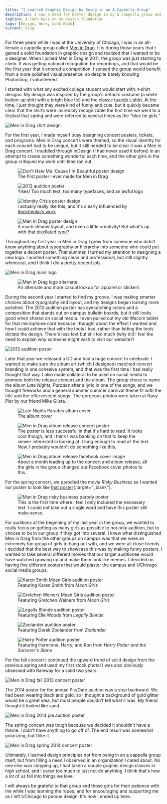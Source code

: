 ```yaml
---
title: "I Learned Graphic Design by Being in an A Cappella Group"
description: I saw a need for better design in my a cappella group and stepped up. Here, I take a look at all the work I did for the group and how it taught me design basics
tagline: A look back on my design foundation
tags: [Design, Work, Look Back]
current: blog
---
```


For three years while I was at the University of Chicago, I was in an all-female a cappella group called <a href="http://menindrag.org/" target="_blank">Men in Drag</a>. It is during those years that I gained a solid foundation in graphic design and realized that I wanted to be a designer. When I joined Men in Drag in 2011, the group was just starting to climb. It was getting national recognition for recordings, and that would be the first year that it entered a competition. I sensed the group would benefit from a more polished visual presence, so despite barely knowing Photoshop, I volunteered. 


I started with what any excited college student would start with: t-shirt designs. My design was inspired by the group's defacto costume (a white button-up shirt with a bright blue tie) and the classic <a href="http://www.theshirtlist.com/wp-content/uploads/2014/03/tuxedo-tshirt-front.jpg" target="_blank">tuxedo t-shirt</a>. At the time, I just thought they were kind of funny and cute, but it quickly became clear that the shirts were incredibly recognizable the first time we went to a festival that spring and were referred to several times as the "blue tie girls."

<img src="/img/mid/shirts.jpg" alt="Men in Drag shirt design">

For the first year, I made myself busy designing concert posters, tickets, and programs. Men in Drag concerts were themed, so the visual identity for each concert had to be unique, but it still needed to be clear it was a Men in Drag concert. I muddled through InDesign (I had never used it before) in an attempt to create something wonderful each time, and the other girls in the group critiqued my work until time ran out.

<figure>
	<img src="/img/mid/beautiful.jpg" alt="Don't Hate Me 'Cause I'm Beautiful poster design">
	<figcaption>The first poster I ever made for Men in Drag</figcaption>
</figure>

<figure>
	<img src="/img/mid/auditions-2012.jpg" alt="2012 audition poster">
	<figcaption>Yikes! Too much text, too many typefaces, and an awful logo</figcaption>
</figure>

<figure>
	<img src="/img/mid/identity-crisis.jpg" alt="Identity Crisis poster design">
	<figcaption>I actually really like this, and it's clearly influenced by <a href="http://metropolis.co.jp/arts/files/2010/05/842-AE-art.jpg" target="_blank">Rodchenko's work</a></figcaption>
</figure>

<figure>
	<img src="/img/mid/pie.jpg" alt="Men in Drag poster design">
	<figcaption>A much cleaner layout, and even a little creativity! But what's up with that pixellated type?</figcaption>
</figure>

Throughout my first year in Men in Drag I grew from someone who didn't know anything about typography or hierarchy into someone who could put together a decent poster. That summer, I turned my attention to designing a new logo. I wanted something clean and professional, but still slightly whimsical, and I think I did a pretty decent job. 

<img src="/img/mid/identity-main.png" alt="Men in Drag main logo">

<figure>
	<img src="/img/mid/identity-slogan.png" alt="Men in Drag logo alternate">
	<figcaption>An alternate and more casual lockup for apparel or stickers</figcaption>
</figure>

During the second year I started to find my groove. I was making smarter choices about typography and layout, and my designs began looking more polished. The 2012 audition poster has eyecatching colors and a composition that stands out on campus bulletin boards, but it still looks good when shared on social media. I even pulled out my old Wacom tablet for that microphone cord because I thought about the effect I wanted and how I could achieve that with the tools I had, rather than letting the tools dictate the design. There's less text but still too much (why did I feel the need to explain why someone might wish to visit our website?)

<img src="/img/mid/auditions-2013.jpg" alt="2012 audition poster">


Later that year we released a CD and had a huge concert to celebrate. I wanted to make sure the album art (which I designed) matched concert branding in one cohesive system, and that was the first time I had really thought that way. I also made collateral to be used on social media to promote both the release concert and the album. The group chose to name the album *Late Nights, Parades* after a lyric in one of the songs, and we thought fireworks and a general summer summer carnival theme fit with the title and the effervescent songs. The gorgeous photos were taken at Navy Pier by our friend Mike Glista.

<figure>
	<img src="/img/mid/album-cover.jpg" alt="Late Nights Parades album cover">
	<figcaption>The album cover</figcaption>
</figure>

<!--<a href="#" class="button">See the rest of the album art</a>-->

<figure>
	<img src="/img/mid/album-poster.jpg" alt="Men in Drag album release concert poster">
	<figcaption>The poster is less successful in that it's hard to read. It looks cool though, and I think I was banking on that to keep the viewer interested in looking at it long enough to read all the text. Now, I probably wouldn't do something like this.</figcaption>
</figure>

<figure>
	<img src="/img/mid/lnp-fb-cover.jpg" alt="Men in Drag album release facebook cover image">
	<figcaption>About a month leading up to the concert and album release, all the girls in the group changed our Facebook cover photos to this.</figcaption>
</figure>

For the spring concert, we parodied the movie *Risky Business* so I wanted our poster to look like [that poster](http://t2.gstatic.com/images?q=tbn:ANd9GcQK-QpHJiMSSeqedvil3plBXOpNx-7lkgBGESc6j5RBtIJxoxqy){:target="_blank"}.

<figure>
	<img src="/img/mid/risky.jpg" alt="Men in Drag risky business parody poster">
	<figcaption>This is the first time where I feel I only included the necessary text. I could not take out a single word and have this poster still make sense.</figcaption>
</figure>

For auditions at the beginning of my last year in the group, we wanted to really focus on getting as many girls as possible to not only audition, but to choose to be in our group if they got into several. I knew what distinguished Men in Drag from the other groups on campus was that we were an extremely fun group of girls to hang out with, and we were all close friends. I decided that the best way to showcase this was by making funny posters. I wanted to take several different movies that our target auditionee would have watched growing up and make them look like memes. I decided on having five different posters that would plaster the campus and UChicago social media groups.

<figure>
	<img src="/img/mid/auditions-espn.jpg" alt="Karen Smith Mean Girls audition poster">
	<figcaption>Featuring Karen Smith from <em>Mean Girls</em></figcaption>
</figure>

<figure>
	<img src="/img/mid/auditions-feminism.jpg" alt="Gretchen Weiners Mean Girls audition poster">
	<figcaption>Featuring Gretchen Weiners from <em>Mean Girls</em></figcaption>
</figure>

<figure>
	<img src="/img/mid/auditions-endorphins.jpg" alt="Legally Blonde audition poster">
	<figcaption>Featuring Elle Woods from <em>Legally Blonde</em></figcaption>
</figure>

<figure>
	<img src="/img/mid/auditions-zoolander.jpg" alt="Zoolander audition poster">
	<figcaption>Featuring Derek Zoolander from <em>Zoolander</em></figcaption>
</figure>

<figure>
	<img src="/img/mid/auditions-hp.jpg" alt="Harry Potter audition poster">
	<figcaption>Featuring Hermione, Harry, and Ron from <em>Harry Potter and the Sorcerer's Stone</em></figcaption>
</figure>

For the fall concert I continued the upward trend of solid design from the previous spring and used my first stock photo! I was also obviously obsessed with Raleway for a solid two years.

<img src="/img/mid/oh-no.jpg" alt="Men in Drag fall 2013 concert poster">

The 2014 poster for the annual Pie/Date auction was a step backward. We had been wearing black and gold, so I thought a background of gold glitter would be a great idea, but most people couldn't tell what it was. My friend thought it looked like sand. 

<img src="/img/mid/pie-2014.jpg" alt="Men in Drag 2014 pie auction poster">

The spring concert was tough because we decided it shouldn't have a theme. I didn't have anything to go off of. The end result was somewhat polarizing, but I like it. 

<img src="/img/mid/spring.jpg" alt="Men in Drag spring 2014 concert poster">

Ultimately, I learned design principles not from being in an a cappella group itself, but from filling a need I observed in an organization I cared about. No one else was stepping up, I had taken a couple graphic design classes in high school, and I cared too much to just not do anything. I think that's how a lot of us fall into things we love. 

I will always be grateful to that group and those girls for their patience with me while I was learning the ropes, and for encouraging and supporting me as I left UChicago to pursue design. It's how I ended up here.